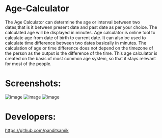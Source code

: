 # Age-Calculator

The Age Calculator can determine the age or interval between two dates,that is it between present date and past date as per your choice. 
The calculated age will be displayed in  minutes.
Age calculator is online tool to calculate age from date of birth to current date. 
It can also be used to calculate time difference between two dates basically in minutes.
The calculation of age or time difference does not depend on the timezone of the person as the output is the difference of the time.
This age calculator is created on the basis of most common age system, so that it stays relevant for most of the people.


# Screenshots:

![image](https://user-images.githubusercontent.com/91545371/179367227-c93abf22-96a9-48e3-bb3f-5a4cdda901e7.png) ![image](https://user-images.githubusercontent.com/91545371/179367236-a13199c8-c00f-4fab-91e1-09b536cbe78d.png) ![image](https://user-images.githubusercontent.com/91545371/179367241-bf593c0d-b81b-4cea-a302-d8f40adfb735.png)

# Developers:

https://github.com/panditsamik
